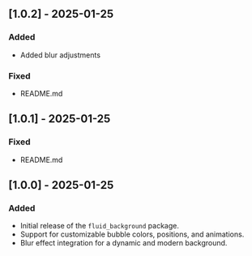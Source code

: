 ## [1.0.2] - 2025-01-25
### Added
- Added blur adjustments
### Fixed
- README.md

## [1.0.1] - 2025-01-25
### Fixed
- README.md

## [1.0.0] - 2025-01-25
### Added
- Initial release of the `fluid_background` package.
- Support for customizable bubble colors, positions, and animations.
- Blur effect integration for a dynamic and modern background.